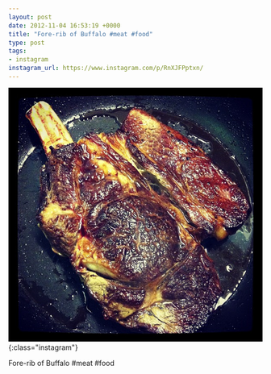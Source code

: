 ```yaml
---
layout: post
date: 2012-11-04 16:53:19 +0000
title: "Fore-rib of Buffalo #meat #food"
type: post
tags:
- instagram
instagram_url: https://www.instagram.com/p/RnXJFPptxn/
---
```


![Instagram - RnXJFPptxn](/assets/RnXJFPptxn.jpg){:class="instagram"}

Fore-rib of Buffalo #meat #food
